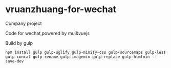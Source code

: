 # vruanzhuang-for-wechat
Company project

Code for wechat,powered by mui&vuejs

Build by gulp


`npm install gulp gulp-uglify gulp-minify-css gulp-sourcemaps gulp-less gulp-concat gulp-rename gulp-imagemin gulp-replace gulp-htmlmin --save-dev`